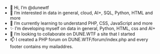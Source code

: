 - 👋 Hi, I’m @dunewtf
- 👀 I’m interested in data in general, cloud, AI+, SQL, Python, HTML and more
- 🌱 I’m currently learning to understand PHP, CSS, JavaScript and more 
- ✨ I’m developing myself on data in general, Python, HTML, css and AI+
- 💞️ I’m looking to collaborate on DUNE.WTF a site that I started
- 📫 I created a PHP forum on DUNE.WTF/forum/index.php and every footer contains my mailaddres. 

<!---
𝐃𝐔𝐍𝐄.𝐖𝐓𝐅
--->
